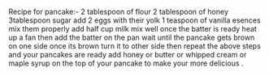 Recipe for pancake:-
2 tablespoon of flour
2 tablespoon of honey
3tablespoon sugar
add 2 eggs with their yolk
1 teaspoon of vanilla esences
mix them properly
add half cup milk
mix well
once the batter is ready heat up a fan
then add the batter on the pan 
wait until the pancake gets brown on one side once its brown turn it to other side
then repeat the above steps 
and your pancakes are ready
add honey or butter or whipped cream or maple syrup on the top of your pancake to make your more delicious .

